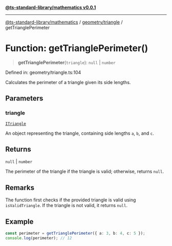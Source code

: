 [**@ts-standard-library/mathematics v0.0.1**](../../../README.md)

***

[@ts-standard-library/mathematics](../../../README.md) / [geometry/triangle](../README.md) / getTrianglePerimeter

# Function: getTrianglePerimeter()

> **getTrianglePerimeter**(`triangle`): `null` \| `number`

Defined in: geometry/triangle.ts:104

Calculates the perimeter of a triangle given its side lengths.

## Parameters

### triangle

[`ITriangle`](../interfaces/ITriangle.md)

An object representing the triangle, containing side lengths `a`, `b`, and `c`.

## Returns

`null` \| `number`

The perimeter of the triangle if the triangle is valid; otherwise, returns `null`.

## Remarks

The function first checks if the provided triangle is valid using `isValidTriangle`.
If the triangle is not valid, it returns `null`.

## Example

```typescript
const perimeter = getTrianglePerimeter({ a: 3, b: 4, c: 5 });
console.log(perimeter); // 12
```
